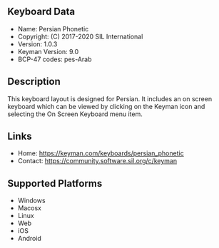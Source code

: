 Keyboard Data
-------------

* Name:           Persian Phonetic
* Copyright:      (C) 2017-2020 SIL International
* Version:        1.0.3
* Keyman Version: 9.0
* BCP-47 codes:   pes-Arab

Description
-----------

This keyboard layout is designed for Persian. It includes 
an on screen keyboard which can be viewed by clicking on the Keyman icon 
and selecting the On Screen Keyboard menu item.   

Links
-----

 * Home:     https://keyman.com/keyboards/persian_phonetic
 * Contact:  https://community.software.sil.org/c/keyman
 
Supported Platforms
-------------------

 * Windows
 * Macosx
 * Linux
 * Web
 * iOS
 * Android
 